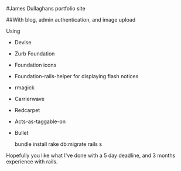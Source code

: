 #James Dullaghans portfolio site

##With blog, admin authentication, and image upload

Using

* Devise
* Zurb Foundation
* Foundation icons
* Foundation-rails-helper for displaying flash notices
* rmagick
* Carrierwave
* Redcarpet
* Acts-as-taggable-on
* Bullet

    bundle install
    rake db:migrate
    rails s

Hopefully you like what I've done with a 5 day deadline, and 3 months experience with rails.